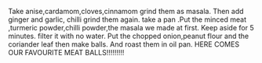 Take anise,cardamom,cloves,cinnamom grind them as masala.
Then add ginger and garlic, chilli grind them again.
take a pan .Put the minced meat ,turmeric powder,chilli powder,the masala we made at first.
Keep aside for 5 minutes.
filter it with no water.
Put the chopped onion,peanut flour and the coriander leaf then make balls.
And roast them in  oil pan.
HERE COMES OUR FAVOURITE MEAT BALLS!!!!!!!!!